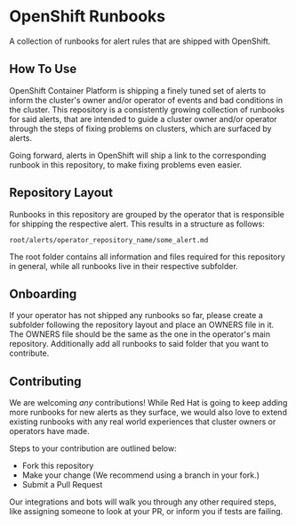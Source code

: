 # OpenShift Runbooks
A collection of runbooks for alert rules that are shipped with OpenShift.

## How To Use
OpenShift Container Platform is shipping a finely tuned set of alerts to inform
the cluster's owner and/or operator of events and bad conditions in the cluster.
This repository is a consistently growing collection of runbooks for said
alerts, that are intended to guide a cluster owner and/or operator through the
steps of fixing problems on clusters, which are surfaced by alerts.

Going forward, alerts in OpenShift will ship a link to the corresponding runbook
in this repository, to make fixing problems even easier.

## Repository Layout
Runbooks in this repository are grouped by the operator that is responsible for
shipping the respective alert. This results in a structure as follows:

`root/alerts/operator_repository_name/some_alert.md`

The root folder contains all information and files required for this repository
in general, while all runbooks live in their respective subfolder.

## Onboarding
If your operator has not shipped any runbooks so far, please create a subfolder
following the repository layout and place an OWNERS file in it. The OWNERS file
should be the same as the one in the operator's main repository. Additionally
add all runbooks to said folder that you want to contribute.

## Contributing
We are welcoming *any* contributions! While Red Hat is going to keep adding more
runbooks for new alerts as they surface, we would also love to extend existing
runbooks with any real world experiences that cluster owners or operators have
made.

Steps to your contribution are outlined below:
* Fork this repository
* Make your change (We recommend using a branch in your fork.)
* Submit a Pull Request

Our integrations and bots will walk you through any other required steps, like
assigning someone to look at your PR, or inform you if tests are failing.
